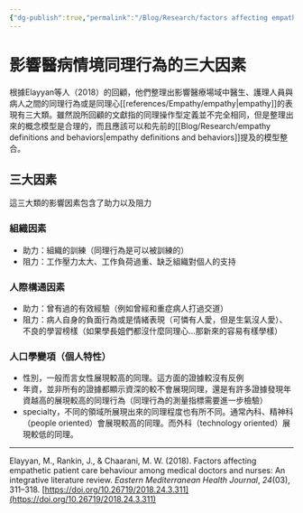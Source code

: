 ```yaml
---
{"dg-publish":true,"permalink":"/Blog/Research/factors affecting empathic behaviors in clinical/","title":"影響醫病情境同理行為的三大因素","tags":["blog","empathy/model"]}
---
```



# 影響醫病情境同理行為的三大因素

根據Elayyan等人（2018）的回顧，他們整理出影響醫療場域中醫生、護理人員與病人之間的同理行為或是同理心[[references/Empathy/empathy\|empathy]]的表現有三大類。雖然說所回顧的文獻指的同理操作型定義並不完全相同，但是整理出來的概念模型是合理的，而且應該可以和先前的[[Blog/Research/empathy definitions and behaviors\|empathy definitions and behaviors]]提及的模型整合。

## 三大因素

這三大類的影響因素包含了助力以及阻力

### 組織因素

- 助力：組織的訓練（同理行為是可以被訓練的）
- 阻力：工作壓力太大、工作負荷過重、缺乏組織對個人的支持

### 人際構通因素

- 助力：曾有過的有效經驗（例如曾經和重症病人打過交道）
- 阻力：病人自身的負面行為或是情緒表現（可憐有人愛，但是生氣沒人愛）、不良的學習榜樣（如果學長姐們都沒什麼同理心…那新來的容易有樣學樣）

### 人口學變項（個人特性）

- 性別，一般而言女性展現較高的同理。這方面的證據較沒有反例
- 年資，並非所有的證據都顯示資深的較不會展現同理，還是有許多證據發現年資越高的展現較高的同理行為（同理行為的測量指標需要進一步檢驗）
- specialty，不同的領域所展現出來的同理程度也有所不同。通常內科、精神科（people oriented）會展現較高的同理。而外科（technology oriented）展現較低的同理。


---

Elayyan, M., Rankin, J., & Chaarani, M. W. (2018). Factors affecting empathetic patient care behaviour among medical doctors and nurses: An integrative literature review. _Eastern Mediterranean Health Journal_, _24_(03), 311–318. [https://doi.org/10.26719/2018.24.3.311](https://doi.org/10.26719/2018.24.3.311)